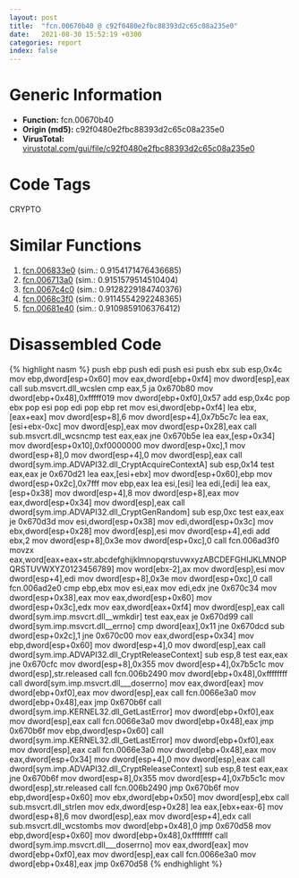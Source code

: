 ```yaml
---
layout: post
title:  "fcn.00670b40 @ c92f0480e2fbc88393d2c65c08a235e0"
date:   2021-08-30 15:52:19 +0300
categories: report
index: false
---
```


# Generic Information
- **Function:** fcn.00670b40
- **Origin (md5):** c92f0480e2fbc88393d2c65c08a235e0
- **VirusTotal:** [virustotal.com/gui/file/c92f0480e2fbc88393d2c65c08a235e0][virustotal_ref]

# Code Tags
<span class="tag" id="CRYPTO">CRYPTO</span>


# Similar Functions

1. [fcn.006833e0][similar_1_ref] (sim.: 0.9154171476436685)
2. [fcn.006713a0][similar_2_ref] (sim.: 0.9151579514510404)
3. [fcn.0067c4c0][similar_3_ref] (sim.: 0.9128229184740376)
4. [fcn.0068c3f0][similar_4_ref] (sim.: 0.9114554292248365)
5. [fcn.00681e40][similar_5_ref] (sim.: 0.9109859106376412)


# Disassembled Code

{% highlight nasm %}
push ebp
push edi
push esi
push ebx
sub esp,0x4c
mov ebp,dword[esp+0x60]
mov eax,dword[ebp+0xf4]
mov dword[esp],eax
call sub.msvcrt.dll_wcslen
cmp eax,5
ja 0x670b80
mov dword[ebp+0x48],0xfffff019
mov dword[ebp+0xf0],0x57
add esp,0x4c
pop ebx
pop esi
pop edi
pop ebp
ret
mov esi,dword[ebp+0xf4]
lea ebx,[eax+eax]
mov dword[esp+8],6
mov dword[esp+4],0x7b5c7c
lea eax,[esi+ebx-0xc]
mov dword[esp],eax
mov dword[esp+0x28],eax
call sub.msvcrt.dll_wcsncmp
test eax,eax
jne 0x670b5e
lea eax,[esp+0x34]
mov dword[esp+0x10],0xf0000000
mov dword[esp+0xc],1
mov dword[esp+8],0
mov dword[esp+4],0
mov dword[esp],eax
call dword[sym.imp.ADVAPI32.dll_CryptAcquireContextA]
sub esp,0x14
test eax,eax
je 0x670d21
lea eax,[esi+ebx]
mov dword[esp+0x60],ebp
mov dword[esp+0x2c],0x7fff
mov ebp,eax
lea esi,[esi]
lea edi,[edi]
lea eax,[esp+0x38]
mov dword[esp+4],8
mov dword[esp+8],eax
mov eax,dword[esp+0x34]
mov dword[esp],eax
call dword[sym.imp.ADVAPI32.dll_CryptGenRandom]
sub esp,0xc
test eax,eax
je 0x670d3d
mov esi,dword[esp+0x38]
mov edi,dword[esp+0x3c]
mov ebx,dword[esp+0x28]
mov dword[esp],esi
mov dword[esp+4],edi
add ebx,2
mov dword[esp+8],0x3e
mov dword[esp+0xc],0
call fcn.006ad3f0
movzx eax,word[eax+eax+str.abcdefghijklmnopqrstuvwxyzABCDEFGHIJKLMNOPQRSTUVWXYZ0123456789]
mov word[ebx-2],ax
mov dword[esp],esi
mov dword[esp+4],edi
mov dword[esp+8],0x3e
mov dword[esp+0xc],0
call fcn.006ad2e0
cmp ebp,ebx
mov esi,eax
mov edi,edx
jne 0x670c34
mov dword[esp+0x38],eax
mov eax,dword[esp+0x60]
mov dword[esp+0x3c],edx
mov eax,dword[eax+0xf4]
mov dword[esp],eax
call dword[sym.imp.msvcrt.dll__wmkdir]
test eax,eax
je 0x670d99
call dword[sym.imp.msvcrt.dll__errno]
cmp dword[eax],0x11
jne 0x670dcd
sub dword[esp+0x2c],1
jne 0x670c00
mov eax,dword[esp+0x34]
mov ebp,dword[esp+0x60]
mov dword[esp+4],0
mov dword[esp],eax
call dword[sym.imp.ADVAPI32.dll_CryptReleaseContext]
sub esp,8
test eax,eax
jne 0x670cfc
mov dword[esp+8],0x355
mov dword[esp+4],0x7b5c1c
mov dword[esp],str.released
call fcn.006b2490
mov dword[ebp+0x48],0xffffffff
call dword[sym.imp.msvcrt.dll___doserrno]
mov eax,dword[eax]
mov dword[ebp+0xf0],eax
mov dword[esp],eax
call fcn.0066e3a0
mov dword[ebp+0x48],eax
jmp 0x670b6f
call dword[sym.imp.KERNEL32.dll_GetLastError]
mov dword[ebp+0xf0],eax
mov dword[esp],eax
call fcn.0066e3a0
mov dword[ebp+0x48],eax
jmp 0x670b6f
mov ebp,dword[esp+0x60]
call dword[sym.imp.KERNEL32.dll_GetLastError]
mov dword[ebp+0xf0],eax
mov dword[esp],eax
call fcn.0066e3a0
mov dword[ebp+0x48],eax
mov eax,dword[esp+0x34]
mov dword[esp+4],0
mov dword[esp],eax
call dword[sym.imp.ADVAPI32.dll_CryptReleaseContext]
sub esp,8
test eax,eax
jne 0x670b6f
mov dword[esp+8],0x355
mov dword[esp+4],0x7b5c1c
mov dword[esp],str.released
call fcn.006b2490
jmp 0x670b6f
mov ebp,dword[esp+0x60]
mov ebx,dword[ebp+0x50]
mov dword[esp],ebx
call sub.msvcrt.dll_strlen
mov edx,dword[esp+0x28]
lea eax,[ebx+eax-6]
mov dword[esp+8],6
mov dword[esp],eax
mov dword[esp+4],edx
call sub.msvcrt.dll_wcstombs
mov dword[ebp+0x48],0
jmp 0x670d58
mov ebp,dword[esp+0x60]
mov dword[ebp+0x48],0xffffffff
call dword[sym.imp.msvcrt.dll___doserrno]
mov eax,dword[eax]
mov dword[ebp+0xf0],eax
mov dword[esp],eax
call fcn.0066e3a0
mov dword[ebp+0x48],eax
jmp 0x670d58
{% endhighlight %}


[similar_1_ref]: /report/fcn.006833e0@c92f0480e2fbc88393d2c65c08a235e0
[similar_2_ref]: /report/fcn.006713a0@c92f0480e2fbc88393d2c65c08a235e0
[similar_3_ref]: /report/fcn.0067c4c0@c92f0480e2fbc88393d2c65c08a235e0
[similar_4_ref]: /report/fcn.0068c3f0@c92f0480e2fbc88393d2c65c08a235e0
[similar_5_ref]: /report/fcn.00681e40@c92f0480e2fbc88393d2c65c08a235e0
[virustotal_ref]: https://www.virustotal.com/gui/file/c92f0480e2fbc88393d2c65c08a235e0